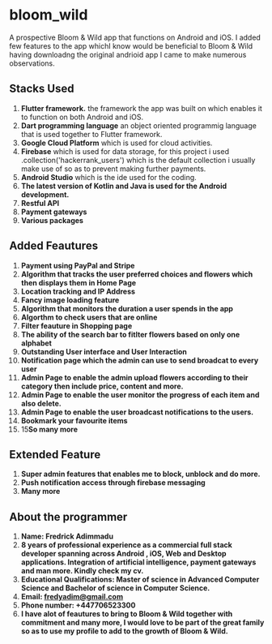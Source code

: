 # bloom_wild

A prospective Bloom & Wild app that functions on Android and iOS.
I added few features to the app whichI know would be beneficial to Bloom & Wild having downloadng the original andrioid app I came to make numerous observations.


## Stacks Used

1. **Flutter framework.** the framework the app was built on which enables it to function on both Android and iOS.
2. **Dart programming language** an object oriented programmig language that is used together to Flutter framework.
3. **Google Cloud Platform** which is used for cloud activities.
4. **Firebase** which is used for data storage, for this project i used .collection('hackerrank_users') which is the default collection i usually make use of so as to prevent making further payments.
5. **Android Studio** which is the ide used for the coding.
6. **The latest version of Kotlin and Java is used for the Android development.**
7. **Restful API**
8. **Payment gateways**
9. **Various packages**

## Added Feautures

1. **Payment using PayPal and Stripe**
2. **Algorithm that tracks the user preferred choices and flowers which then displays them in Home Page**
3. **Location tracking and IP Address**
4. **Fancy image loading feature**
5. **Algorithm that monitors the duration a user spends in the app**
6. **Algorthm to check users that are online**
7. **Filter feauture in Shopping page**
8. **The ability of the search bar to fitlter flowers based on only one alphabet**
9. **Outstanding User interface and User Interaction**
10. **Notification page which the admin can use to send broadcat to every user**
11. **Admin Page to enable the admin upload flowers according to their category then include price, content and more.**
12. **Admin Page to enable the user monitor the progress of each item and also delete.**
13. **Admin Page to enable the user broadcast notifications to the users.**
14. **Bookmark your favourite items**
15. 15**So many more**


## Extended Feature

1. **Super admin features that enables me to block, unblock and do more.**
2. **Push notification access through firebase messaging**
3. **Many more**


## About the programmer
1. **Name: Fredrick Adimmadu**
2. **8 years of professional experience as a commercial full stack developer spanning across Android , iOS, Web and Desktop applications. Integration of artificial intelligence, payment gateways and man more. Kindly check my cv.**
3. **Educational Qualifications: Master of science in Advanced Computer Science and Bachelor of science in Computer Science.**
4. **Email: fredyadim@gmail.com**
5. **Phone number: +447706523300**
6. **I have alot of feautures to bring to Bloom & Wild together with commitment and many more, I would love to be part of the great family so as to use my profile to add to the growth of Bloom & Wild.**

